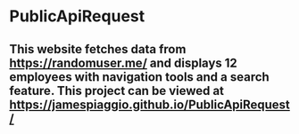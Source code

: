 # PublicApiRequest

## This website fetches data from https://randomuser.me/ and displays 12 employees with navigation tools and a search feature. This project can be viewed at https://jamespiaggio.github.io/PublicApiRequest/
